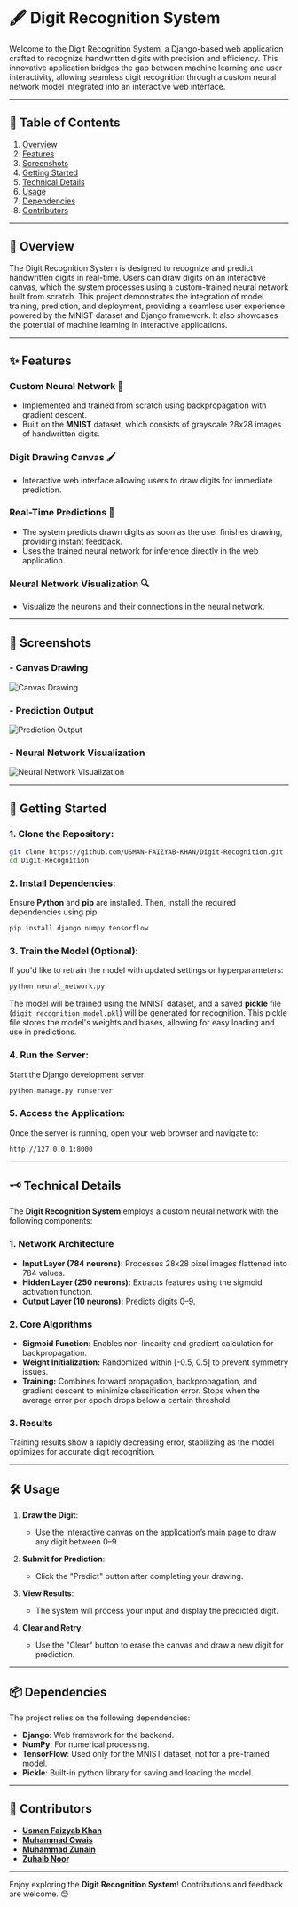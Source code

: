 # 🖋️ **Digit Recognition System**

Welcome to the Digit Recognition System, a Django-based web application crafted to recognize handwritten digits with precision and efficiency. This innovative application bridges the gap between machine learning and user interactivity, allowing seamless digit recognition through a custom neural network model integrated into an interactive web interface.

---

## 📜 **Table of Contents**

1. [Overview](#-overview)
2. [Features](#-features)
3. [Screenshots](#-screenshots)
4. [Getting Started](#-getting-started)
5. [Technical Details](#-technical-details)
6. [Usage](#-usage)
7. [Dependencies](#-dependencies)
8. [Contributors](#-contributors)

---

## 📜 **Overview**

The Digit Recognition System is designed to recognize and predict handwritten digits in real-time. Users can draw digits on an interactive canvas, which the system processes using a custom-trained neural network built from scratch. This project demonstrates the integration of model training, prediction, and deployment, providing a seamless user experience powered by the MNIST dataset and Django framework. It also showcases the potential of machine learning in interactive applications.

---

## ✨ **Features**

### **Custom Neural Network** 🧠
  - Implemented and trained from scratch using backpropagation with gradient descent.
  - Built on the **MNIST** dataset, which consists of grayscale 28x28 images of handwritten digits.

### **Digit Drawing Canvas** 🖌️
  - Interactive web interface allowing users to draw digits for immediate prediction.
  
### **Real-Time Predictions** 🚀
  - The system predicts drawn digits as soon as the user finishes drawing, providing instant feedback.
  - Uses the trained neural network for inference directly in the web application.

### **Neural Network Visualization** 🔍
  - Visualize the neurons and their connections in the neural network.
    
---

## 📸 **Screenshots**

### - **Canvas Drawing**
![Canvas Drawing](./Screenshots/drawing_canvas.png)

### - **Prediction Output**
![Prediction Output](./Screenshots/prediction_result.png)

### - **Neural Network Visualization**
![Neural Network Visualization](./Screenshots/nn_visualization.png)

---

## 🚀 **Getting Started**

### 1. Clone the Repository:

```bash
git clone https://github.com/USMAN-FAIZYAB-KHAN/Digit-Recognition.git
cd Digit-Recognition
```

### 2. Install Dependencies:

Ensure **Python** and **pip** are installed. Then, install the required dependencies using pip:

```bash
pip install django numpy tensorflow
```

### 3. **Train the Model (Optional):**

If you'd like to retrain the model with updated settings or hyperparameters:

```bash
python neural_network.py
```

The model will be trained using the MNIST dataset, and a saved **pickle** file (`digit_recognition_model.pkl`) will be generated for recognition. This pickle file stores the model's weights and biases, allowing for easy loading and use in predictions.

### 4. Run the Server:

Start the Django development server:

```bash
python manage.py runserver
```

### 5. Access the Application:

Once the server is running, open your web browser and navigate to:

```
http://127.0.0.1:8000
```

---

## 🗝 **Technical Details**

The **Digit Recognition System** employs a custom neural network with the following components:

### 1. Network Architecture
- **Input Layer (784 neurons):** Processes 28x28 pixel images flattened into 784 values.
- **Hidden Layer (250 neurons):** Extracts features using the sigmoid activation function.
- **Output Layer (10 neurons):** Predicts digits 0–9.

### 2. Core Algorithms
- **Sigmoid Function:** Enables non-linearity and gradient calculation for backpropagation.
- **Weight Initialization:** Randomized within [-0.5, 0.5] to prevent symmetry issues.
- **Training:** Combines forward propagation, backpropagation, and gradient descent to minimize classification error. Stops when the average error per epoch drops below a certain threshold.

### 3. Results
Training results show a rapidly decreasing error, stabilizing as the model optimizes for accurate digit recognition.

---

## 🛠 **Usage**

1. **Draw the Digit**:
   - Use the interactive canvas on the application’s main page to draw any digit between 0–9.

2. **Submit for Prediction**:
   - Click the "Predict" button after completing your drawing.

3. **View Results**:
   - The system will process your input and display the predicted digit.

4. **Clear and Retry**:
   - Use the "Clear" button to erase the canvas and draw a new digit for prediction.

---

## 📦 **Dependencies**

The project relies on the following dependencies:

- **Django**: Web framework for the backend.
- **NumPy**: For numerical processing.
- **TensorFlow**: Used only for the MNIST dataset, not for a pre-trained model.
- **Pickle**: Built-in python library for saving and loading the model.

---

## 🤝 **Contributors**

- [**Usman Faizyab Khan**](https://github.com/USMAN-FAIZYAB-KHAN)
- [**Muhammad Owais**](https://github.com/MuhammadOwais03)
- [**Muhammad Zunain**](https://github.com/Muhammad-Zunain)
- [**Zuhaib Noor**](https://github.com/zuhaibnoor)

---

Enjoy exploring the **Digit Recognition System**! Contributions and feedback are welcome. 😊

